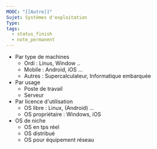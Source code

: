 ```yaml
---
MOOC: "[[Autre]]"
Sujet: Systèmes d'exploitation
Type: 
tags:
  - status_finish
  - note_permanent
---
```

- Par type de machines
	- Ordi : Linus, Window ..
	- Mobile : Android, iOS ...
	- Autres : Supercalculateur, Informatique embarquée
- Par usage
	- Poste de travail
	- Serveur
- Par licence d'utilisation
	- OS libre : Linux, (Android) ...
	- OS propriétaire : Windows, iOS
- OS de niche
	- OS en tps réel
	- OS distribué
	- OS pour équipement réseau